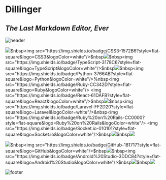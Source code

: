 # Dillinger
## _The Last Markdown Editor, Ever_

![header](https://capsule-render.vercel.app/api?type=waving&color=F49859&height=300&section=header&text=deliyami&fontSize=90&fontColor=ffffff)


<img src="https://img.shields.io/badge/HTML5-E34F26?style=flat-square&logo=HTML5&logoColor=white"/>$nbsp<img src="https://img.shields.io/badge/CSS3-1572B6?style=flat-square&logo=CSS3&logoColor=white"/>$nbsp<img src="https://img.shields.io/badge/JavaScript-F7DF1E?style=flat-square&logo=JavaScript&logoColor=white"/>$nbsp<img src="https://img.shields.io/badge/TypeScript-3178C6?style=flat-square&logo=TypeScript&logoColor=white"/>$nbsp<img src="https://img.shields.io/badge/Java-007396?style=flat-square&logo=Java&logoColor=white"/>$nbsp<img src="https://img.shields.io/badge/Python-3766AB?style=flat-square&logo=Python&logoColor=white"/>%nbsp<img src="https://img.shields.io/badge/Ruby-CC342D?style=flat-square&logo=Ruby&logoColor=white"/>
<img src="https://img.shields.io/badge/React-61DAFB?style=flat-square&logo=React&logoColor=white"/>$nbsp<img src="https://img.shields.io/badge/Vue.js-4FC08D?style=flat-square&logo=Vue.js&logoColor=white"/>$nbsp<img src="https://img.shields.io/badge/Laravel-FF2D20?style=flat-square&logo=Laravel&logoColor=white"/>&nbsp<img src="https://img.shields.io/badge/Ruby%20on%20Rails-CC0000?style=flat-square&logo=Ruby%20on%20Rails&logoColor=white"/>
<img src="https://img.shields.io/badge/Socket.io-010101?style=flat-square&logo=Socket.io&logoColor=white"/>$nbsp<img src="https://img.shields.io/badge/WebRTC-333333?style=flat-square&logo=WebRTC&logoColor=white"/>$nbsp<img src="https://img.shields.io/badge/Three.js-000000?style=flat-square&logo=Three.js&logoColor=white"/>

<img src="https://img.shields.io/badge/Figma-F24E1E?style=flat-square&logo=Figma&logoColor=white"/>$nbsp<img src="https://img.shields.io/badge/GitHub-181717?style=flat-square&logo=GitHub&logoColor=white"/>$nbsp<img src="https://img.shields.io/badge/Adobe%20Photoshop-31A8FF?style=flat-square&logo=Adobe%20Photoshop&logoColor=white"/>$nbsp<img src="https://img.shields.io/badge/Android%20Studio-3DDC84?style=flat-square&logo=Android%20Studio&logoColor=white"/>$nbsp<img src="https://img.shields.io/badge/Visual%20Studio%20Code-007ACC?style=flat-square&logo=Visual%20Studio%20Code&logoColor=white"/>$nbsp<img src="https://img.shields.io/badge/pixiv-0096FA?style=flat-square&logo=pixiv&logoColor=white"/>

![footer](https://capsule-render.vercel.app/api?type=wave&reversal=true&color=F49859&height=300)

<!--
**deliyami/deliyami** is a ✨ _special_ ✨ repository because its `README.md` (this file) appears on your GitHub profile.

Here are some ideas to get you started:

- 🔭 I’m currently working on ...
- 🌱 I’m currently learning ...
- 👯 I’m looking to collaborate on ...
- 🤔 I’m looking for help with ...
- 💬 Ask me about ...
- 📫 How to reach me: ...
- 😄 Pronouns: ...
- ⚡ Fun fact: ...
-->
